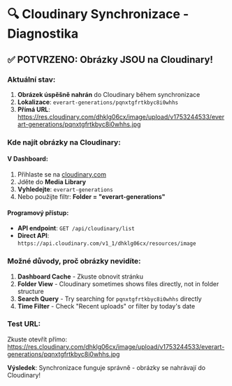 # 🔍 Cloudinary Synchronizace - Diagnostika

## ✅ **POTVRZENO: Obrázky JSOU na Cloudinary!**

### Aktuální stav:
1. **Obrázek úspěšně nahrán** do Cloudinary během synchronizace
2. **Lokalizace**: `everart-generations/pqnxtgfrtkbyc8i0whhs`
3. **Přímá URL**: https://res.cloudinary.com/dhklg06cx/image/upload/v1753244533/everart-generations/pqnxtgfrtkbyc8i0whhs.jpg

### Kde najít obrázky na Cloudinary:

#### V Dashboard:
1. Přihlaste se na [cloudinary.com](https://cloudinary.com)
2. Jděte do **Media Library**
3. **Vyhledejte**: `everart-generations` 
4. Nebo použijte filtr: **Folder = "everart-generations"**

#### Programový přístup:
- **API endpoint**: `GET /api/cloudinary/list`
- **Direct API**: `https://api.cloudinary.com/v1_1/dhklg06cx/resources/image`

### Možné důvody, proč obrázky nevidíte:

1. **Dashboard Cache** - Zkuste obnovit stránku
2. **Folder View** - Cloudinary sometimes shows files directly, not in folder structure
3. **Search Query** - Try searching for `pqnxtgfrtkbyc8i0whhs` directly
4. **Time Filter** - Check "Recent uploads" or filter by today's date

### Test URL:
Zkuste otevřít přímo: https://res.cloudinary.com/dhklg06cx/image/upload/v1753244533/everart-generations/pqnxtgfrtkbyc8i0whhs.jpg

**Výsledek**: Synchronizace funguje správně - obrázky se nahrávají do Cloudinary!
